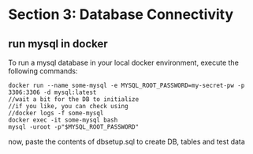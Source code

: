 # Section 3: Database Connectivity

## run mysql in docker
To run a mysql database in your local docker environment, execute the following commands:

```
docker run --name some-mysql -e MYSQL_ROOT_PASSWORD=my-secret-pw -p 3306:3306 -d mysql:latest
//wait a bit for the DB to initialize
//if you like, you can check using 
//docker logs -f some-mysql
docker exec -it some-mysql bash
mysql -uroot -p"$MYSQL_ROOT_PASSWORD"
```
now, paste the contents of dbsetup.sql to create DB, tables and test data


